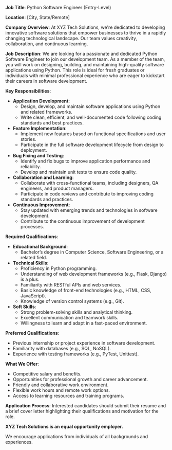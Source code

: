 ﻿
**Job Title**: Python Software Engineer (Entry-Level)

**Location**: [City, State/Remote]

**Company Overview**: At XYZ Tech Solutions, we're dedicated to developing innovative software solutions that empower businesses to thrive in a rapidly changing technological landscape. Our team values creativity, collaboration, and continuous learning.

**Job Description**: We are looking for a passionate and dedicated Python Software Engineer to join our development team. As a member of the team, you will work on designing, building, and maintaining high-quality software applications using Python. This role is ideal for fresh graduates or individuals with minimal professional experience who are eager to kickstart their careers in software development.

**Key Responsibilities**:

-   **Application Development**:
    -   Design, develop, and maintain software applications using Python and related frameworks.
    -   Write clean, efficient, and well-documented code following coding standards and best practices.
-   **Feature Implementation**:
    -   Implement new features based on functional specifications and user stories.
    -   Participate in the full software development lifecycle from design to deployment.
-   **Bug Fixing and Testing**:
    -   Identify and fix bugs to improve application performance and reliability.
    -   Develop and maintain unit tests to ensure code quality.
-   **Collaboration and Learning**:
    -   Collaborate with cross-functional teams, including designers, QA engineers, and product managers.
    -   Participate in code reviews and contribute to improving coding standards and practices.
-   **Continuous Improvement**:
    -   Stay updated with emerging trends and technologies in software development.
    -   Contribute to the continuous improvement of development processes.

**Required Qualifications**:

-   **Educational Background**:
    -   Bachelor’s degree in Computer Science, Software Engineering, or a related field.
-   **Technical Skills**:
    -   Proficiency in Python programming.
    -   Understanding of web development frameworks (e.g., Flask, Django) is a plus.
    -   Familiarity with RESTful APIs and web services.
    -   Basic knowledge of front-end technologies (e.g., HTML, CSS, JavaScript).
    -   Knowledge of version control systems (e.g., Git).
-   **Soft Skills**:
    -   Strong problem-solving skills and analytical thinking.
    -   Excellent communication and teamwork skills.
    -   Willingness to learn and adapt in a fast-paced environment.

**Preferred Qualifications**:

-   Previous internship or project experience in software development.
-   Familiarity with databases (e.g., SQL, NoSQL).
-   Experience with testing frameworks (e.g., PyTest, Unittest).

**What We Offer**:

-   Competitive salary and benefits.
-   Opportunities for professional growth and career advancement.
-   Friendly and collaborative work environment.
-   Flexible work hours and remote work options.
-   Access to learning resources and training programs.

**Application Process**: Interested candidates should submit their resume and a brief cover letter highlighting their qualifications and motivation for the role.

**XYZ Tech Solutions is an equal opportunity employer.**

We encourage applications from individuals of all backgrounds and experiences.
